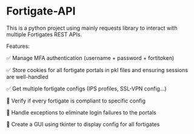 # Fortigate-API

This is a python project using mainly requests library to interact with multiple Fortigates REST APIs.

Features:

✅ Manage MFA authentication (username + password + fortitoken)

✅ Store cookies for all fortigate portals in pkl files and ensuring sessions are well-handled
  
✅ Get multiple fortigate configs (IPS profiles, SSL-VPN config...)
  
🔄 Verify if every fortigate is compliant to specific config

🔄 Handle exceptions to eliminate login failures to the portals

🔄 Create a GUI using tkinter to display config for all fortigates
